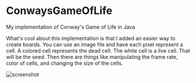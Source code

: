 ConwaysGameOfLife
=================

My implementation of Conway's Game of Life in Java

What's cool about this implementation is that I added an easier way to create boards.
You can use an image file and have each pixel represent a cell.
A colored cell represents the dead cell. The white cell is a live cell.
That will be the seed. Then there are things like manipulating the frame rate, color of cells, and 
changing the size of the cells.

![screenshot](http://i.imgur.com/MELasIG.png)
